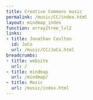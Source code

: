 ```yaml
---
title: Creative Commons music
permalink: /music/CC/index.html
layout: mindmap_index
function: array2tree_lvl2
links:
- title: Jonathan Coulton
  id: JoCo
  url: /music/CC/JoCo.html
breadcrumbs:
- title: website
  url: /
- title: mindmap
  url: /mindmap/
- title: Music
  url: /music/index.html
---
```

